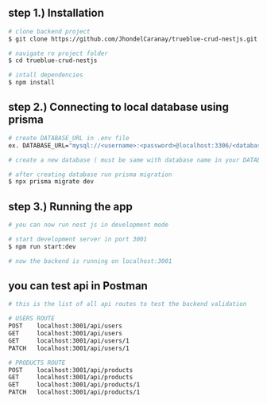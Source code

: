 ## step 1.) Installation

```bash
# clone backend project
$ git clone https://github.com/JhondelCaranay/trueblue-crud-nestjs.git

# navigate ro project folder
$ cd trueblue-crud-nestjs

# intall dependencies
$ npm install
```

## step 2.) Connecting to local database using prisma

```bash
# create DATABASE_URL in .env file
ex. DATABASE_URL="mysql://<username>:<password>@localhost:3306/<database name>"

# create a new database ( must be same with database name in your DATABASE_URL) in your preferred database tool (eg. xamp, mysql workbench)

# after creating database run prisma migration
$ npx prisma migrate dev
```

## step 3.) Running the app

```bash
# you can now run nest js in development mode

# start development server in port 3001
$ npm run start:dev

# now the backend is running on localhost:3001

```

## you can test api in Postman

```bash
# this is the list of all api routes to test the backend validation

# USERS ROUTE
POST    localhost:3001/api/users
GET     localhost:3001/api/users
GET     localhost:3001/api/users/1
PATCH   localhost:3001/api/users/1

# PRODUCTS ROUTE
POST    localhost:3001/api/products
GET     localhost:3001/api/products
GET     localhost:3001/api/products/1
PATCH   localhost:3001/api/products/1
```
